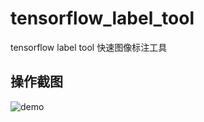 # tensorflow_label_tool
tensorflow label tool 快速图像标注工具
## 操作截图
![demo](https://github.com/sanfooh/tensorflow_label_tool/blob/master/demo.gif)